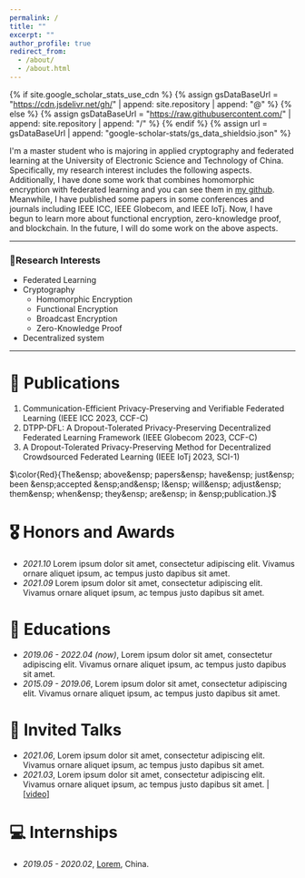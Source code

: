 ```yaml
---
permalink: /
title: ""
excerpt: ""
author_profile: true
redirect_from: 
  - /about/
  - /about.html
---
```


{% if site.google_scholar_stats_use_cdn %}
{% assign gsDataBaseUrl = "https://cdn.jsdelivr.net/gh/" | append: site.repository | append: "@" %}
{% else %}
{% assign gsDataBaseUrl = "https://raw.githubusercontent.com/" | append: site.repository | append: "/" %}
{% endif %}
{% assign url = gsDataBaseUrl | append: "google-scholar-stats/gs_data_shieldsio.json" %}

<span class='anchor' id='about-me'></span>

I'm a master student who is majoring in applied cryptography and federated learning at the University of Electronic Science and Technology of China. Specifically, my research interest includes the following aspects. Additionally, I have done some work that combines homomorphic encryption with federated learning and you can see them in <a href='https://github.com/Vageous'>my github</a>. Meanwhile, I have published some papers in some conferences and journals including IEEE ICC, IEEE Globecom, and IEEE IoTj. Now, I have begun to learn more about functional encryption, zero-knowledge proof, and blockchain. In the future, I will do some work on the above aspects.

---
### 🔭Research Interests
- Federated Learning
- Cryptography
  - Homomorphic Encryption
  - Functional Encryption
  - Broadcast Encryption
  - Zero-Knowledge Proof
- Decentralized system
---

# 📝 Publications 
1. Communication-Efficient Privacy-Preserving and Verifiable Federated Learning (IEEE ICC 2023, CCF-C)
2. DTPP-DFL: A Dropout-Tolerated Privacy-Preserving Decentralized Federated Learning Framework (IEEE Globecom 2023, CCF-C)
3. A Dropout-Tolerated Privacy-Preserving Method for Decentralized Crowdsourced Federated Learning (IEEE IoTj 2023, SCI-1)

$\color{Red}{The&ensp; above&ensp; papers&ensp; have&ensp; just&ensp; been &ensp;accepted &ensp;and&ensp; I&ensp; will&ensp; adjust&ensp; them&ensp; when&ensp; they&ensp; are&ensp; in &ensp;publication.}$


# 🎖 Honors and Awards
- *2021.10* Lorem ipsum dolor sit amet, consectetur adipiscing elit. Vivamus ornare aliquet ipsum, ac tempus justo dapibus sit amet. 
- *2021.09* Lorem ipsum dolor sit amet, consectetur adipiscing elit. Vivamus ornare aliquet ipsum, ac tempus justo dapibus sit amet. 

# 📖 Educations
- *2019.06 - 2022.04 (now)*, Lorem ipsum dolor sit amet, consectetur adipiscing elit. Vivamus ornare aliquet ipsum, ac tempus justo dapibus sit amet. 
- *2015.09 - 2019.06*, Lorem ipsum dolor sit amet, consectetur adipiscing elit. Vivamus ornare aliquet ipsum, ac tempus justo dapibus sit amet. 

# 💬 Invited Talks
- *2021.06*, Lorem ipsum dolor sit amet, consectetur adipiscing elit. Vivamus ornare aliquet ipsum, ac tempus justo dapibus sit amet. 
- *2021.03*, Lorem ipsum dolor sit amet, consectetur adipiscing elit. Vivamus ornare aliquet ipsum, ac tempus justo dapibus sit amet.  \| [\[video\]](https://github.com/)

# 💻 Internships
- *2019.05 - 2020.02*, [Lorem](https://github.com/), China.
